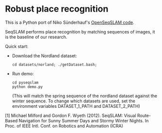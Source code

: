# Robust place recognition

This is a Python port of Niko Sünderhauf's [OpenSeqSLAM code](http://www.tu-chemnitz.de/etit/proaut/mitarbeiter/niko.html).

SeqSLAM performs place recognition by matching sequences of images, it is the baseline of our research. 

Quick start: 
 - Download the Nordland dataset:
 
     ```cd datasets/norland; ./getDataset.bash; ```
     
 - Run demo: 

     ```
     cd pyseqslam
     python demo.py
     ```
     
     (This will match the spring sequence of the nordland dataset against the winter sequence. To change which datasets are used, set the environment variables DATASET_1_PATH and DATASET_2_PATH)

[1] Michael Milford and Gordon F. Wyeth (2012). SeqSLAM: Visual Route-Based Navigation for Sunny Summer Days and Stormy Winter Nights. In Proc. of IEEE Intl. Conf. on Robotics and Automation (ICRA)
